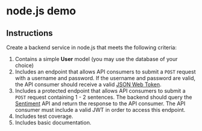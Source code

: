 # node.js demo

## Instructions

Create a backend service in node.js that meets the following criteria:

1. Contains a simple **User** model (you may use the database of your choice)
2. Includes an endpoint that allows API consumers to submit a `POST` request with a username and password.  If the username and password are valid, the API consumer should receive a valid [JSON Web Token](https://jwt.io/).
3. Includes a protected endpoint that allows API consumers to submit a `POST` request containing 1 - 2 sentences.  The backend should query the [Sentiment](https://market.mashape.com/vivekn/sentiment-3) API and return the response to the API consumer.  The API consumer must include a valid JWT in order to access this endpoint.
4. Includes test coverage.
5. Includes basic documentation.
